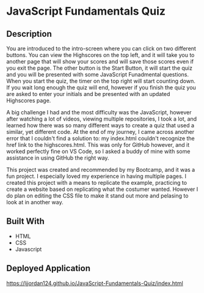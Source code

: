 # JavaScript Fundamentals Quiz

## Description

You are introduced to the intro-screen where you can click on two different buttons. You can view the Highscores on the top left, and it will take you to another page that will show your scores and will save those scores even if you exit the page. The other button is the Start Button, it will start the quiz and you will be presented with some JavaScript Funadmental questions. When you start the quiz, the timer on the top right will start counting down. If you wait long enough the quiz will end, however if you finish the quiz you are asked to enter your initials and be presented with an updated Highscores page.

A big challenge I had and the most difficulty was the JavaScript, however after watching a lot of videos, viewing multiple repositories, I took a lot, and learned how there was so many different ways to create a quiz that used a similar, yet different code. At the end of my journey, I came across another error that I couldn't find a solution to: my index.html couldn't recognize the href link to the highscores.html. This was only for GitHub however, and it worked perfectly fine on VS Code, so I asked a buddy of mine with some assistance in using GitHub the right way.

This project was created and recommended by my Bootcamp, and it was a fun project. I especially loved my experience in having multiple pages. I created this project with a means to replicate the example, practicing to create a website based on replicating what the costumer wanted. However I do plan on editing the CSS file to make it stand out more and pelasing to look at in another way.

## Built With

* HTML
* CSS
* Javascript

## Deployed Application

https://ljjordan124.github.io/JavaScript-Fundamentals-Quiz/index.html
